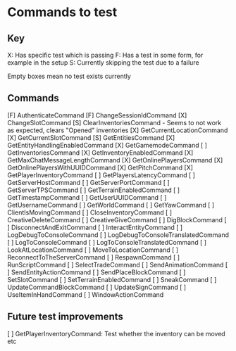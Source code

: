# Commands to test

## Key

  X: Has specific test which is passing
  F: Has a test in some form, for example in the setup
  S: Currently skipping the test due to a failure

  Empty boxes mean no test exists currently

## Commands

 [F] AuthenticateCommand
 [F] ChangeSessionIdCommand
 [X] ChangeSlotCommand
 [S] ClearInventoriesCommand - Seems to not work as expected, clears "Opened" inventories
 [X] GetCurrentLocationCommand
 [X] GetCurrentSlotCommand
 [S] GetEntitiesCommand
 [X] GetEntityHandlingEnabledCommand
 [X] GetGamemodeCommand
 [ ] GetInventoriesCommand
 [X] GetInventoryEnabledCommand
 [X] GetMaxChatMessageLengthCommand
 [X] GetOnlinePlayersCommand
 [X] GetOnlinePlayersWithUUIDCommand
 [X] GetPitchCommand
 [X] GetPlayerInventoryCommand
 [ ] GetPlayersLatencyCommand
 [ ] GetServerHostCommand
 [ ] GetServerPortCommand
 [ ] GetServerTPSCommand
 [ ] GetTerrainEnabledCommand
 [ ] GetTimestampCommand
 [ ] GetUserUUIDCommand
 [ ] GetUsernameCommand
 [ ] GetWorldCommand
 [ ] GetYawCommand
 [ ] ClientIsMovingCommand
 [ ] CloseInventoryCommand
 [ ] CreativeDeleteCommand
 [ ] CreativeGiveCommand
 [ ] DigBlockCommand
 [ ] DisconnectAndExitCommand
 [ ] InteractEntityCommand
 [ ] LogDebugToConsoleCommand
 [ ] LogDebugToConsoleTranslatedCommand
 [ ] LogToConsoleCommand
 [ ] LogToConsoleTranslatedCommand
 [ ] LookAtLocationCommand
 [ ] MoveToLocationCommand
 [ ] ReconnectToTheServerCommand
 [ ] RespawnCommand
 [ ] RunScriptCommand
 [ ] SelectTradeCommand
 [ ] SendAnimationCommand
 [ ] SendEntityActionCommand
 [ ] SendPlaceBlockCommand
 [ ] SetSlotCommand
 [ ] SetTerrainEnabledCommand
 [ ] SneakCommand
 [ ] UpdateCommandBlockCommand
 [ ] UpdateSignCommand
 [ ] UseItemInHandCommand
 [ ] WindowActionCommand

## Future test improvements

 [ ] GetPlayerInventoryCommand: Test whether the inventory can be moved etc
